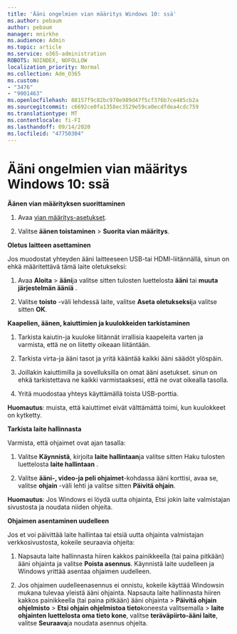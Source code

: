 ```yaml
---
title: 'Ääni ongelmien vian määritys Windows 10: ssä'
ms.author: pebaum
author: pebaum
manager: mnirkhe
ms.audience: Admin
ms.topic: article
ms.service: o365-administration
ROBOTS: NOINDEX, NOFOLLOW
localization_priority: Normal
ms.collection: Adm_O365
ms.custom:
- "3476"
- "9001463"
ms.openlocfilehash: 88157f9c82bc970e989d47f5cf376b7ce485cb2a
ms.sourcegitcommit: c6692ce0fa1358ec3529e59ca0ecdfdea4cdc759
ms.translationtype: MT
ms.contentlocale: fi-FI
ms.lasthandoff: 09/14/2020
ms.locfileid: "47750304"
---
```

# <a name="troubleshooting-audio-issues-in-windows-10"></a>Ääni ongelmien vian määritys Windows 10: ssä

**Äänen vian määrityksen suorittaminen**

1.  Avaa [vian määritys-asetukset](ms-settings:troubleshoot).

2.  Valitse **äänen toistaminen**  >  **Suorita vian määritys**.

**Oletus laitteen asettaminen**

Jos muodostat yhteyden ääni laitteeseen USB-tai HDMI-liitännällä, sinun on ehkä määritettävä tämä laite oletukseksi:

1. Avaa **Aloita**  >  **ääni**ja valitse sitten tulosten luettelosta **ääni** tai **muuta järjestelmän ääniä** .

2.  Valitse **toisto** -väli lehdessä laite, valitse **Aseta oletukseksi**ja valitse sitten **OK**.

**Kaapelien, äänen, kaiuttimien ja kuulokkeiden tarkistaminen**

1. Tarkista kaiutin-ja kuuloke liitännät irrallisia kaapeleita varten ja varmista, että ne on liitetty oikeaan liitäntään.

2. Tarkista virta-ja ääni tasot ja yritä kääntää kaikki ääni säädöt ylöspäin.

3. Joillakin kaiuttimilla ja sovelluksilla on omat ääni asetukset. sinun on ehkä tarkistettava ne kaikki varmistaaksesi, että ne ovat oikealla tasolla.

4. Yritä muodostaa yhteys käyttämällä toista USB-porttia.

**Huomautus**: muista, että kaiuttimet eivät välttämättä toimi, kun kuulokkeet on kytketty.

**Tarkista laite hallinnasta**

Varmista, että ohjaimet ovat ajan tasalla:

1. Valitse **Käynnistä**, kirjoita **laite hallintaan**ja valitse sitten Haku tulosten luettelosta **laite hallintaan** .

2. Valitse **ääni-, video-ja peli ohjaimet**-kohdassa ääni korttisi, avaa se, valitse **ohjain** -väli lehti ja valitse sitten **Päivitä ohjain**.

**Huomautus**: Jos Windows ei löydä uutta ohjainta, Etsi jokin laite valmistajan sivustosta ja noudata niiden ohjeita.

**Ohjaimen asentaminen uudelleen**

Jos et voi päivittää laite hallintaa tai etsiä uutta ohjainta valmistajan verkkosivustosta, kokeile seuraavia ohjeita:

1. Napsauta laite hallinnasta hiiren kakkos painikkeella (tai paina pitkään) ääni ohjainta ja valitse **Poista asennus**. Käynnistä laite uudelleen ja Windows yrittää asentaa ohjaimen uudelleen.

2. Jos ohjaimen uudelleenasennus ei onnistu, kokeile käyttää Windowsin mukana tulevaa yleistä ääni ohjainta. Napsauta laite hallinnasta hiiren kakkos painikkeella (tai paina pitkään) ääni ohjainta > **Päivitä ohjain ohjelmisto**  >  **Etsi ohjain ohjelmistoa tieto**koneesta valitsemalla  >  **laite ohjainten luettelosta oma tieto kone**, valitse **teräväpiirto-ääni laite**, valitse **Seuraava**ja noudata asennus ohjeita.
